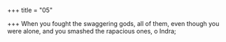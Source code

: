 +++
title = "05"

+++
When you fought the swaggering gods, all of them, even though you  were alone,
and you smashed the rapacious ones, o Indra;
